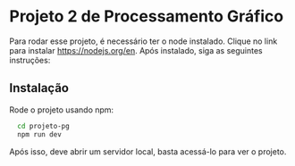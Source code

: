 # Projeto 2 de Processamento Gráfico

Para rodar esse projeto, é necessário ter o node instalado. 
Clique no link para instalar https://nodejs.org/en.
Após instalado, siga as seguintes instruções:

## Instalação

Rode o projeto usando npm:
```bash
  cd projeto-pg
  npm run dev
```
Após isso, deve abrir um servidor local, basta acessá-lo para ver o projeto.
    